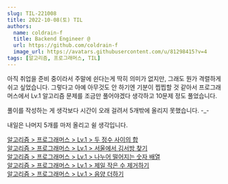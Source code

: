 ```yaml
---
slug: TIL-221008
title: 2022-10-08(토) TIL
authors:
  name: coldrain-f
  title: Backend Engineer @
  url: https://github.com/coldrain-f
  image_url: https://avatars.githubusercontent.com/u/81298415?v=4
tags: [알고리즘, 프로그래머스, TIL]
---
```


<!-- [알고리즘 > 프로그래머스 > Lv.2 > 피보나치 수](http://coldrain-f.netlify.app) <br/> -->

아직 취업을 준비 중이라서 주말에 쉰다는게 딱히 의미가 없지만,
그래도 뭔가 격렬하게 쉬고 싶었습니다.
그렇다고 아예 아무것도 안 하기엔 기분이 찝찝할 것 같아서 프로그래머스에서 Lv.1 알고리즘 문제를 조금만 풀어야겠다 생각하고 10문제 정도 풀었습니다.

풀이를 작성하는 게 생각보다 시간이 오래 걸려서 5개밖에 올리지 못했습니다. -\_-

내일은 나머지 5개를 마저 올리고 쉴 생각입니다.

[알고리즘 > 프로그래머스 > Lv.1 > 두 정수 사이의 합](http://coldrain-f.netlify.app/algorithm/프로그래머스/Lv.%201/두-정수-사이의-합) <br/>
[알고리즘 > 프로그래머스 > Lv.1 > 서울에서 김서방 찾기](http://coldrain-f.netlify.app/algorithm/프로그래머스/Lv.%201/서울에서-김서방-찾기) <br />
[알고리즘 > 프로그래머스 > Lv.1 > 나누어 떨어지는 숫자 배열](http://coldrain-f.netlify.app/algorithm/프로그래머스/Lv.%201/나누어-떨어지는-숫자-배열) <br />
[알고리즘 > 프로그래머스 > Lv.1 > 제일 작은 수 제거하기](http://coldrain-f.netlify.app/algorithm/프로그래머스/Lv.%201/제일-작은-수-제거하기) <br />
[알고리즘 > 프로그래머스 > Lv.1 > 음양 더하기](http://coldrain-f.netlify.app/algorithm/프로그래머스/Lv.%201/음양-더하기) <br />
